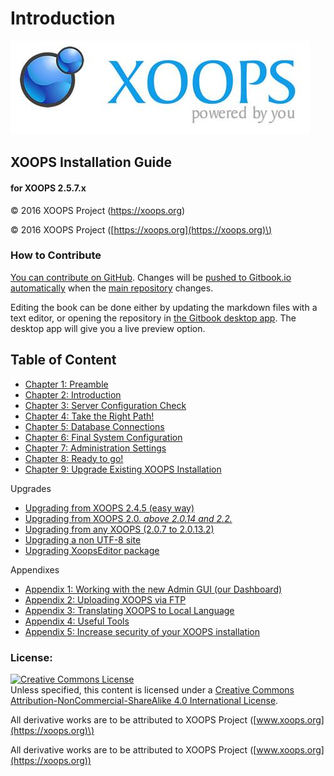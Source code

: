 # Introduction

![logoXoops.jpg](.gitbook/assets/logoxoops.jpg)

## XOOPS Installation Guide

#### for XOOPS 2.5.7.x
  
© 2016 XOOPS Project (https://xoops.org)    

© 2016 XOOPS Project \([https://xoops.org](https://xoops.org)\)

### How to Contribute

[You can contribute on GitHub](https://github.com/XoopsDocs/xoops-installation-guide). Changes will be [pushed to Gitbook.io automatically](https://www.gitbook.com/book/xoops/xoops-installation-guide/activity) when the [main repository](https://github.com/XoopsDocs/xoops-installation-guide) changes.

Editing the book can be done either by updating the markdown files with a text editor, or opening the repository in [the Gitbook desktop app](https://github.com/GitbookIO/editor/blob/master/README.md). The desktop app will give you a live preview option.

## Table of Content

* [Chapter 1: Preamble](chapter-1-preamble.md)
* [Chapter 2: Introduction](chapter-2-introduction.md)
* [Chapter 3: Server Configuration Check](chapter-3-server-configuration-check.md)
* [Chapter 4: Take the Right Path!](chapter-4-take-the-right-path.md)
* [Chapter 5: Database Connections](chapter-5-database-connections.md)
* [Chapter 6: Final System Configuration](chapter-6-final-system-configuration.md)
* [Chapter 7: Administration Settings](chapter-7-administration-settings.md)
* [Chapter 8: Ready to go!](chapter-8-ready-to-go.md)
* [Chapter 9: Upgrade Existing XOOPS Installation](chapter-9-upgrade-existing-xoops-installation.md)
 
Upgrades	

* [Upgrading from XOOPS 2.4.5 \(easy way\)](upgrading-from-xoops-2.4.5-easy-way.md)
* [Upgrading from XOOPS 2.0. _above 2.0.14 and 2.2._](upgrading-from-xoops-2.0.-above-2.0.14-and-2.2..md)
* [Upgrading from any XOOPS \(2.0.7 to 2.0.13.2\)](upgrading-from-any-xoops-2.0.7-to-2.0.13.2.md)
* [Upgrading a non UTF-8 site](upgrading-a-non-utf-8-site.md)
* [Upgrading XoopsEditor package](upgrading-xoopseditor-package.md)

Appendixes	

* [Appendix 1: Working with the new Admin GUI \(our Dashboard\)](appendix-1-working-with-the-new-admin-gui-our-dashboard.md)
* [Appendix 2:  Uploading XOOPS via FTP](appendix-2-uploading-xoops-via-ftp.md)
* [Appendix 3: Translating XOOPS to Local Language](appendix-3-translating-xoops-to-local-language.md)
* [Appendix 4: Useful Tools](appendix-4-useful-tools.md)
* [Appendix 5: Increase security of your XOOPS installation](appendix-5-increase-security-of-your-xoops-installation.md)

### License:

[![Creative Commons License](https://i.creativecommons.org/l/by-nc-sa/4.0/88x31.png)](http://creativecommons.org/licenses/by-nc-sa/4.0/)  
Unless specified, this content is licensed under a [Creative Commons Attribution-NonCommercial-ShareAlike 4.0 International License](http://creativecommons.org/licenses/by-nc-sa/4.0/).

All derivative works are to be attributed to XOOPS Project \([www.xoops.org](https://xoops.org)\)

All derivative works are to be attributed to XOOPS Project ([www.xoops.org](https://xoops.org))
